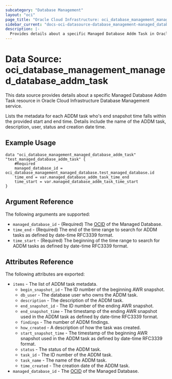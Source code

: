 ```yaml
---
subcategory: "Database Management"
layout: "oci"
page_title: "Oracle Cloud Infrastructure: oci_database_management_managed_database_addm_task"
sidebar_current: "docs-oci-datasource-database_management-managed_database_addm_task"
description: |-
  Provides details about a specific Managed Database Addm Task in Oracle Cloud Infrastructure Database Management service
---
```


# Data Source: oci_database_management_managed_database_addm_task
This data source provides details about a specific Managed Database Addm Task resource in Oracle Cloud Infrastructure Database Management service.

Lists the metadata for each ADDM task who's end snapshot time falls within the provided start and end time. Details include
the name of the ADDM task, description, user, status and creation date time.


## Example Usage

```hcl
data "oci_database_management_managed_database_addm_task" "test_managed_database_addm_task" {
	#Required
	managed_database_id = oci_database_management_managed_database.test_managed_database.id
	time_end = var.managed_database_addm_task_time_end
	time_start = var.managed_database_addm_task_time_start
}
```

## Argument Reference

The following arguments are supported:

* `managed_database_id` - (Required) The [OCID](https://docs.cloud.oracle.com/iaas/Content/General/Concepts/identifiers.htm) of the Managed Database.
* `time_end` - (Required) The end of the time range to search for ADDM tasks as defined by date-time RFC3339 format.
* `time_start` - (Required) The beginning of the time range to search for ADDM tasks as defined by date-time RFC3339 format.


## Attributes Reference

The following attributes are exported:

* `items` - The list of ADDM task metadata.
	* `begin_snapshot_id` - The ID number of the beginning AWR snapshot. 
	* `db_user` - The database user who owns the ADDM task.
	* `description` - The description of the ADDM task.
	* `end_snapshot_id` - The ID number of the ending AWR snapshot. 
	* `end_snapshot_time` - The timestamp of the ending AWR snapshot used in the ADDM task as defined by date-time RFC3339 format. 
	* `findings` - The number of ADDM findings.
	* `how_created` - A description of how the task was created.
	* `start_snapshot_time` - The timestamp of the beginning AWR snapshot used in the ADDM task as defined by date-time RFC3339 format. 
	* `status` - The status of the ADDM task.
	* `task_id` - The ID number of the ADDM task.
	* `task_name` - The name of the ADDM task.
	* `time_created` - The creation date of the ADDM task.
* `managed_database_id` - The [OCID](https://docs.cloud.oracle.com/iaas/Content/General/Concepts/identifiers.htm) of the Managed Database.

